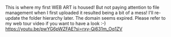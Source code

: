 This is where my first WEB ART is housed! But not paying attention to file management when I first uploaded it resulted being a bit of a mess! I'll re-update the folder hierarchy later.
The domain seems expired. Please refer to my web tour video if you want to have a look :-) https://youtu.be/pwYG6pWZFAE?si=rxy-Qj631m_Oq1ZV
